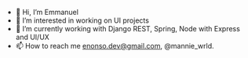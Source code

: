 - 👋 Hi, I’m Emmanuel
- 👀 I’m interested in working on UI projects
- 🌱 I’m currently working with Django REST, Spring, Node with Express and UI/UX
- 📫 How to reach me enonso.dev@gmail.com, @mannie_wrld.

<!---
NwagalaE/NwagalaE is a ✨ special ✨ repository because its `README.md` (this file) appears on your GitHub profile.
You can click the Preview link to take a look at your changes.
--->
